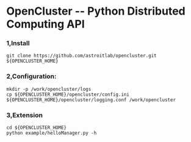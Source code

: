 OpenCluster  --   Python Distributed Computing API
===========
### 1,Install
	git clone https://github.com/astroitlab/opencluster.git ${OPENCLUSTER_HOME}
### 2,Configuration:
    mkdir -p /work/opencluster/logs
    cp ${OPENCLUSTER_HOME}/opencluster/config.ini ${OPENCLUSTER_HOME}/opencluster/logging.conf /work/opencluster
### 3,Extension
    cd ${OPENCLUSTER_HOME}
    python example/helloManager.py -h
